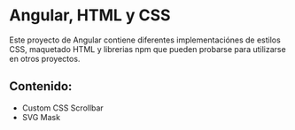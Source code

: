 # Angular, HTML y CSS 
Este proyecto de Angular contiene diferentes implementaciónes de estilos CSS, maquetado HTML y librerias npm que pueden probarse para utilizarse en otros proyectos.

## Contenido:
* Custom CSS Scrollbar
* SVG Mask

